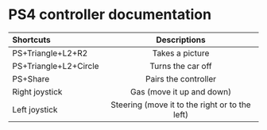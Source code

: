 # PS4 controller documentation



| Shortcuts    | Descriptions |
|:-------------|:----------------:|
| PS+Triangle+L2+R2 | Takes a picture |
| PS+Triangle+L2+Circle | Turns the car off |
| PS+Share | Pairs the controller|
| Right joystick | Gas (move it up and down)|
| Left joystick  | Steering (move it to the right or to the left)|